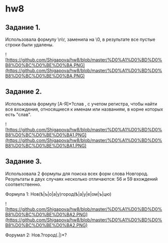 # hw8

## Задание 1.

Использовала формулу \n\r, заменила на \0, в результате все пустые строки были удалены. 

![https://github.com/Shigapova/hw8/blob/master/%D0%A1%D0%BD%D0%B8%D0%BC%D0%BE%D0%BA.PNG](https://github.com/Shigapova/hw8/blob/master/%D0%A1%D0%BD%D0%B8%D0%BC%D0%BE%D0%BA.PNG)

## Задание 2. 

Использовала формулу [А-Я]*?слав , с учетом регистра, чтобы найти все вхождения, относящиеся к именам или названиям, в корне которых есть "слав".

![https://github.com/Shigapova/hw8/blob/master/%D0%A1%D0%BD%D0%B8%D0%BC%D0%BE%D0%BA1.PNG](https://github.com/Shigapova/hw8/blob/master/%D0%A1%D0%BD%D0%B8%D0%BC%D0%BE%D0%BA1.PNG)

## Задание 3.

Использовала 2 формулы для поиска всех форм слова Новгород. Результаты в двух случаях несколько отличаются: 56 и 59 вхождений соответственно. 

Формула 1: Нов(ѣ|ъ|о|а|у)город(ѣ|а|у|е|ом|ъ|цю) 

![https://github.com/Shigapova/hw8/blob/master/%D0%A1%D0%BD%D0%B8%D0%BC%D0%BE%D0%BA2.PNG](https://github.com/Shigapova/hw8/blob/master/%D0%A1%D0%BD%D0%B8%D0%BC%D0%BE%D0%BA2.PNG)

Форумал 2: Нов.?город(.|)*?
